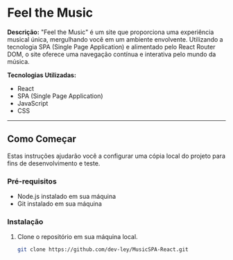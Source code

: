 # Feel the Music

**Descrição:**
"Feel the Music" é um site que proporciona uma experiência musical única, mergulhando você em um ambiente envolvente. Utilizando a tecnologia SPA (Single Page Application) e alimentado pelo React Router DOM, o site oferece uma navegação contínua e interativa pelo mundo da música.

**Tecnologias Utilizadas:**
- React
- SPA (Single Page Application)
- JavaScript
- CSS

---

## Como Começar

Estas instruções ajudarão você a configurar uma cópia local do projeto para fins de desenvolvimento e teste.

### Pré-requisitos

- Node.js instalado em sua máquina
- Git instalado em sua máquina

### Instalação

1. Clone o repositório em sua máquina local.
   ```bash
   git clone https://github.com/dev-ley/MusicSPA-React.git
